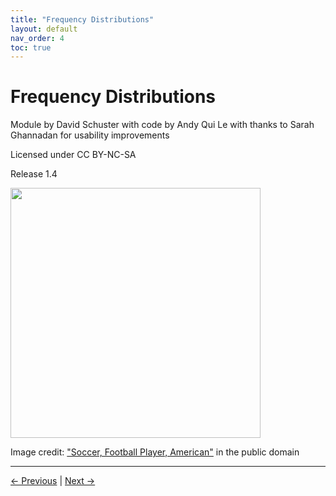 ```yaml
---
title: "Frequency Distributions"
layout: default
nav_order: 4
toc: true
---
```


# **Frequency Distributions**
Module by David Schuster with code by Andy Qui Le with thanks to Sarah Ghannadan for usability improvements

Licensed under CC BY-NC-SA

Release 1.4

<img src="https://www.publicdomainpictures.net/pictures/260000/velka/soccer-football-player-american.jpg" width="400"/>

Image credit: ["Soccer, Football Player, American"](https://www.publicdomainpictures.net/en/view-image.php?image=257368&picture=soccer-football-player-american) in the public domain

---

[← Previous](learn_outcome.md) | [Next →](central_tendency.md)

